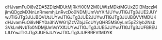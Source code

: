 dHJvamFuOi8vZDA5ZDIzMDUtMjRkYi00M2M0LWIzMDktMGUxZDI3MzczMjlmQDgzMXNnLnRmemhjLnRvcDo0NDMjUmVsYXlfJUYwJTlGJTg3JUE2JUYwJTlGJTg3JUJBQVUtJUYwJTlGJTg3JUE2JUYwJTlGJTg3JUJBQVVfMDUKdHJvamFuOi8vNFY0a3hWWG1jZzVZbjJEcUYyQHR5MS0yLm5pZ2lyb2Nsb3VkLmNvbTo0NDMjUmVsYXlfJUYwJTlGJTg3JUE5JUYwJTlGJTg3JUFBREUtJUYwJTlGJTg3JUE5JUYwJTlGJTg3JUFBREVfMDYK